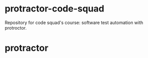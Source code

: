 # protractor-code-squad
Repository for code squad's course: software test automation with protroctor.
# protractor
